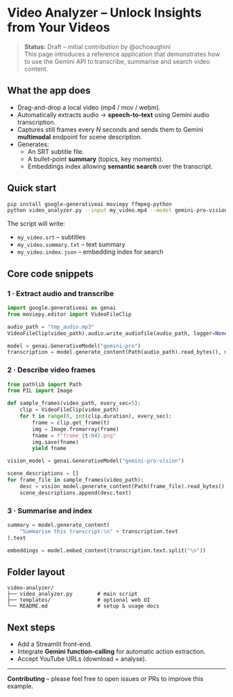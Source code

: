 # Video Analyzer – Unlock Insights from Your Videos

> **Status:** Draft – initial contribution by @ochoaughini  
> This page introduces a reference application that demonstrates how to use the Gemini API to transcribe, summarise and search video content. 

## What the app does

* Drag-and-drop a local video (mp4 / mov / webm).  
* Automatically extracts audio → **speech-to-text** using Gemini audio transcription.  
* Captures still frames every *N* seconds and sends them to Gemini **multimodal** endpoint for scene description.  
* Generates:  
  * An SRT subtitle file.  
  * A bullet-point **summary** (topics, key moments).  
  * Embeddings index allowing **semantic search** over the transcript.

## Quick start

```bash
pip install google-generativeai moviepy ffmpeg-python
python video_analyzer.py --input my_video.mp4 --model gemini-pro-vision
```

The script will write:

* `my_video.srt` – subtitles
* `my_video.summary.txt` – text summary
* `my_video.index.json` – embedding index for search

## Core code snippets

### 1 · Extract audio and transcribe
```python
import google.generativeai as genai
from moviepy.editor import VideoFileClip

audio_path = "tmp_audio.mp3"
VideoFileClip(video_path).audio.write_audiofile(audio_path, logger=None)

model = genai.GenerativeModel("gemini-pro")
transcription = model.generate_content(Path(audio_path).read_bytes(), mime_type="audio/mpeg")
```

### 2 · Describe video frames
```python
from pathlib import Path
from PIL import Image

def sample_frames(video_path, every_sec=5):
    clip = VideoFileClip(video_path)
    for t in range(0, int(clip.duration), every_sec):
        frame = clip.get_frame(t)
        img = Image.fromarray(frame)
        fname = f"frame_{t:04}.png"
        img.save(fname)
        yield fname

vision_model = genai.GenerativeModel("gemini-pro-vision")

scene_descriptions = []
for frame_file in sample_frames(video_path):
    desc = vision_model.generate_content(Path(frame_file).read_bytes(), mime_type="image/png")
    scene_descriptions.append(desc.text)
```

### 3 · Summarise and index
```python
summary = model.generate_content(
    "Summarise this transcript:\n" + transcription.text
).text

embeddings = model.embed_content(transcription.text.split("\n"))
```

## Folder layout
```
video-analyzer/
├── video_analyzer.py        # main script
├── templates/               # optional web UI
└── README.md                # setup & usage docs
```

## Next steps
* Add a Streamlit front-end.  
* Integrate **Gemini function-calling** for automatic action extraction.  
* Accept YouTube URLs (download + analyse).

---
**Contributing** – please feel free to open issues or PRs to improve this example.
